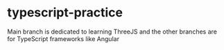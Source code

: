 # typescript-practice
 
Main branch is dedicated to learning ThreeJS and the other branches are for TypeScript frameworks like Angular
